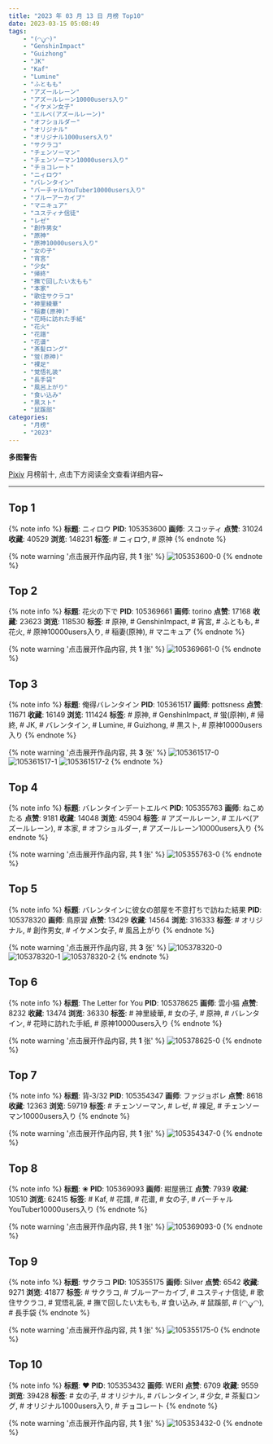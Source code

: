 ```yaml
---
title: "2023 年 03 月 13 日 月榜 Top10"
date: 2023-03-15 05:08:49
tags:
    - "(◠ڼ◠)"
    - "GenshinImpact"
    - "Guizhong"
    - "JK"
    - "Kaf"
    - "Lumine"
    - "ふともも"
    - "アズールレーン"
    - "アズールレーン10000users入り"
    - "イケメン女子"
    - "エルベ(アズールレーン)"
    - "オフショルダー"
    - "オリジナル"
    - "オリジナル1000users入り"
    - "サクラコ"
    - "チェンソーマン"
    - "チェンソーマン10000users入り"
    - "チョコレート"
    - "ニィロウ"
    - "バレンタイン"
    - "バーチャルYouTuber10000users入り"
    - "ブルーアーカイブ"
    - "マニキュア"
    - "ユスティナ信徒"
    - "レゼ"
    - "創作男女"
    - "原神"
    - "原神10000users入り"
    - "女の子"
    - "宵宮"
    - "少女"
    - "帰終"
    - "撫で回したい太もも"
    - "本家"
    - "歌住サクラコ"
    - "神里綾華"
    - "稲妻(原神)"
    - "花時に訪れた手紙"
    - "花火"
    - "花譜"
    - "花谱"
    - "茶髪ロング"
    - "蛍(原神)"
    - "裸足"
    - "覚悟礼装"
    - "長手袋"
    - "風呂上がり"
    - "食い込み"
    - "黒スト"
    - "鼠蹊部"
categories:
    - "月榜"
    - "2023"
---
```


<i class="fa fa-triangle-exclamation"></i>**多图警告**<i class="fa fa-triangle-exclamation"></i>

[Pixiv](https://www.pixiv.net/) 月榜前十, 点击下方阅读全文查看详细内容~

<!-- more -->

---

## Top 1

{% note info %}
**标题**: ニィロウ
**PID**: 105353600 **画师**: スコッティ
**点赞**: 31024 **收藏**: 40529 **浏览**: 148231
**标签**: # ニィロウ, # 原神
{% endnote %}

{% note warning '点击展开作品内容, 共 **1** 张' %}
![105353600-0](https://i.pixiv.re/img-original/img/2023/02/14/00/01/29/105353600_p0.jpg)
{% endnote %}

## Top 2

{% note info %}
**标题**: 花火の下で
**PID**: 105369661 **画师**: torino
**点赞**: 17168 **收藏**: 23623 **浏览**: 118530
**标签**: # 原神, # GenshinImpact, # 宵宮, # ふともも, # 花火, # 原神10000users入り, # 稲妻(原神), # マニキュア
{% endnote %}

{% note warning '点击展开作品内容, 共 **1** 张' %}
![105369661-0](https://i.pixiv.re/img-original/img/2023/02/14/13/06/54/105369661_p0.jpg)
{% endnote %}

## Top 3

{% note info %}
**标题**: 俺得バレンタイン
**PID**: 105361517 **画师**: pottsness
**点赞**: 11671 **收藏**: 16149 **浏览**: 111424
**标签**: # 原神, # GenshinImpact, # 蛍(原神), # 帰終, # JK, # バレンタイン, # Lumine, # Guizhong, # 黒スト, # 原神10000users入り
{% endnote %}

{% note warning '点击展开作品内容, 共 **3** 张' %}
![105361517-0](https://i.pixiv.re/img-original/img/2023/02/14/10/12/39/105361517_p0.jpg)
![105361517-1](https://i.pixiv.re/img-original/img/2023/02/14/10/12/39/105361517_p1.jpg)
![105361517-2](https://i.pixiv.re/img-original/img/2023/02/14/10/12/39/105361517_p2.jpg)
{% endnote %}

## Top 4

{% note info %}
**标题**: バレンタインデートエルベ
**PID**: 105355763 **画师**: ねこめたる
**点赞**: 9181 **收藏**: 14048 **浏览**: 45904
**标签**: # アズールレーン, # エルベ(アズールレーン), # 本家, # オフショルダー, # アズールレーン10000users入り
{% endnote %}

{% note warning '点击展开作品内容, 共 **1** 张' %}
![105355763-0](https://i.pixiv.re/img-original/img/2023/02/14/00/30/30/105355763_p0.jpg)
{% endnote %}

## Top 5

{% note info %}
**标题**: バレンタインに彼女の部屋を不意打ちで訪ねた結果
**PID**: 105378320 **画师**: 鳥原習
**点赞**: 13429 **收藏**: 14564 **浏览**: 316333
**标签**: # オリジナル, # 創作男女, # イケメン女子, # 風呂上がり
{% endnote %}

{% note warning '点击展开作品内容, 共 **3** 张' %}
![105378320-0](https://i.pixiv.re/img-original/img/2023/02/14/19/02/25/105378320_p0.jpg)
![105378320-1](https://i.pixiv.re/img-original/img/2023/02/14/19/02/25/105378320_p1.jpg)
![105378320-2](https://i.pixiv.re/img-original/img/2023/02/14/19/02/25/105378320_p2.jpg)
{% endnote %}

## Top 6

{% note info %}
**标题**: The Letter for You
**PID**: 105378625 **画师**: 雲小猫
**点赞**: 8232 **收藏**: 13474 **浏览**: 36330
**标签**: # 神里綾華, # 女の子, # 原神, # バレンタイン, # 花時に訪れた手紙, # 原神10000users入り
{% endnote %}

{% note warning '点击展开作品内容, 共 **1** 张' %}
![105378625-0](https://i.pixiv.re/img-original/img/2023/02/23/18/27/21/105378625_p0.jpg)
{% endnote %}

## Top 7

{% note info %}
**标题**: 背‐3/32
**PID**: 105354347 **画师**: ファジョボレ
**点赞**: 8618 **收藏**: 12363 **浏览**: 59719
**标签**: # チェンソーマン, # レゼ, # 裸足, # チェンソーマン10000users入り
{% endnote %}

{% note warning '点击展开作品内容, 共 **1** 张' %}
![105354347-0](https://i.pixiv.re/img-original/img/2023/02/14/00/06/40/105354347_p0.jpg)
{% endnote %}

## Top 8

{% note info %}
**标题**: ❀
**PID**: 105369093 **画师**: 紺屋鴉江
**点赞**: 7939 **收藏**: 10510 **浏览**: 62415
**标签**: # Kaf, # 花譜, # 花谱, # 女の子, # バーチャルYouTuber10000users入り
{% endnote %}

{% note warning '点击展开作品内容, 共 **1** 张' %}
![105369093-0](https://i.pixiv.re/img-original/img/2023/02/14/12/40/04/105369093_p0.jpg)
{% endnote %}

## Top 9

{% note info %}
**标题**: サクラコ
**PID**: 105355175 **画师**: Silver
**点赞**: 6542 **收藏**: 9271 **浏览**: 41877
**标签**: # サクラコ, # ブルーアーカイブ, # ユスティナ信徒, # 歌住サクラコ, # 覚悟礼装, # 撫で回したい太もも, # 食い込み, # 鼠蹊部, # (◠ڼ◠), # 長手袋
{% endnote %}

{% note warning '点击展开作品内容, 共 **1** 张' %}
![105355175-0](https://i.pixiv.re/img-original/img/2023/02/14/00/19/08/105355175_p0.jpg)
{% endnote %}

## Top 10

{% note info %}
**标题**: ❤️
**PID**: 105353432 **画师**: WERI
**点赞**: 6709 **收藏**: 9559 **浏览**: 39428
**标签**: # 女の子, # オリジナル, # バレンタイン, # 少女, # 茶髪ロング, # オリジナル1000users入り, # チョコレート
{% endnote %}

{% note warning '点击展开作品内容, 共 **1** 张' %}
![105353432-0](https://i.pixiv.re/img-original/img/2023/02/14/00/00/39/105353432_p0.png)
{% endnote %}
